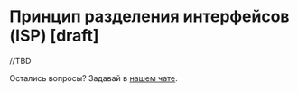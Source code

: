 # Принцип разделения интерфейсов (ISP) [draft]

//TBD

Остались вопросы? Задавай в [нашем чате](https://t.me/technicalexcellenceru).
